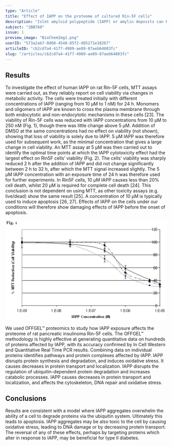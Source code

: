 ```yaml
---
type: "Article"
title: "Effect of IAPP on the proteome of cultured Rin-5F cells"
description: "Islet amyloid polypeptide (IAPP) or amylin deposits can be found in the islets of type 2 diabetes patients. The peptide is suggested to be involved in the etiology of the disease through formation of amyloid deposits and destruction of β islet cells, though the underlying molecular events leading from IAPP deposition to β cell death are still largely unknown."
subject: "2BB760"
issue: 1
preview_image: "BioChemImg1.png"
userID: "573a2ab7-0d60-4548-85f2-d85271e10267"
articleID: "cb2cd7a4-41f7-4989-ae89-87aeb64803fc"
slug: "/articles/cb2cd7a4-41f7-4989-ae89-87aeb64803fc"
---
```


## Results

To investigate the effect of human IAPP on rat Rin-5F cells, MTT assays were carried out, as they reliably report on cell viability via changes in metabolic activity. The cells were treated initially with different concentrations of IAPP (ranging from 10 μM to 1 nM) for 24 h. Monomers and oligomers of IAPP are known to cross the plasma membrane through both endocytotic and non-endocytotic mechanisms in these cells [23]. The viability of Rin-5F cells was reduced with IAPP concentrations from 10 μM to 250 nM (Fig. 1), though there was little change above 5 μM. Addition of DMSO at the same concentrations had no effect on viability (not shown), showing that loss of viability is solely due to IAPP. 5 μM IAPP was therefore used for subsequent work, as the minimal concentration that gives a large change in cell viability. An MTT assay at 5 μM was then carried out to identify the optimal time points at which the IAPP cytotoxicity effect had the largest effect on Rin5F cells’ viability (Fig. 2). The cells’ viability was sharply reduced 2 h after the addition of IAPP and did not change significantly between 2 h to 32 h, after which the MTT signal increased slightly. The 5 μM IAPP concentration with an exposure time of 24 h was therefore used for further experiments. In Rin5F cells, 10 μM IAPP causes less than 20% cell death, whilst 20 μM is required for complete cell death [24]. This conclusion is not dependent on using MTT, as other toxicity assays (e.g. live/dead) show the same result [25]. A concentration of 10 μM is typically used to induce apoptosis [26, 27]. Effects of IAPP on the cells under our conditions will therefore show damaging effects of IAPP before the onset of apoptosis.

![Graph of MTT Reduction against IAPP Concentration](./../images/IAPPConcentrationGraph.png)

We used OFFGEL™ proteomics to study how IAPP exposure affects the proteome of rat pancreatic insulinoma Rin-5F cells. The OFFGEL™ methodology is highly effective at generating quantitative data on hundreds of proteins affected by IAPP, with its accuracy confirmed by In Cell Western and Quantitative Real Time PCR results. Combining data on individual proteins identifies pathways and protein complexes affected by IAPP. IAPP disrupts protein synthesis and degradation, and induces oxidative stress. It causes decreases in protein transport and localization. IAPP disrupts the regulation of ubiquitin-dependent protein degradation and increases catabolic processes. IAPP causes decreases in protein transport and localization, and affects the cytoskeleton, DNA repair and oxidative stress.

## Conclusions

Results are consistent with a model where IAPP aggregates overwhelm the ability of a cell to degrade proteins via the ubiquitin system. Ultimately this leads to apoptosis. IAPP aggregates may be also toxic to the cell by causing oxidative stress, leading to DNA damage or by decreasing protein transport. The reversal of any of these effects, perhaps by targeting proteins which alter in response to IAPP, may be beneficial for type II diabetes.

